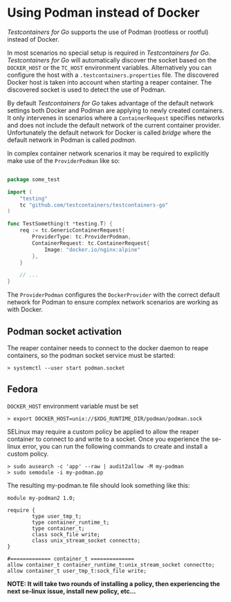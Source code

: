 # Using Podman instead of Docker

_Testcontainers for Go_ supports the use of Podman (rootless or rootful) instead of Docker.

In most scenarios no special setup is required in _Testcontainers for Go_.
_Testcontainers for Go_ will automatically discover the socket based on the `DOCKER_HOST` or the `TC_HOST` environment variables.
Alternatively you can configure the host with a `.testcontainers.properties` file.
The discovered Docker host is taken into account when starting a reaper container.
The discovered socket is used to detect the use of Podman.

By default _Testcontainers for Go_ takes advantage of the default network settings both Docker and Podman are applying to newly created containers.
It only intervenes in scenarios where a `ContainerRequest` specifies networks and does not include the default network of the current container provider.
Unfortunately the default network for Docker is called _bridge_ where the default network in Podman is called _podman_.

In complex container network scenarios it may be required to explicitly make use of the `ProviderPodman` like so:

```go

package some_test

import (
    "testing"
    tc "github.com/testcontainers/testcontainers-go"
)

func TestSomething(t *testing.T) {
    req := tc.GenericContainerRequest{
        ProviderType: tc.ProviderPodman,
        ContainerRequest: tc.ContainerRequest{
            Image: "docker.io/nginx:alpine"
        },
    }

    // ...
}
```

The `ProviderPodman` configures the `DockerProvider` with the correct default network for Podman to ensure complex network scenarios are working as with Docker.

## Podman socket activation

The reaper container needs to connect to the docker daemon to reape containers, so the podman socket service must be started:
```shell
> systemctl --user start podman.socket
```

## Fedora

`DOCKER_HOST` environment variable must be set

```
> export DOCKER_HOST=unix://$XDG_RUNTIME_DIR/podman/podman.sock
```

SELinux may require a custom policy be applied to allow the reaper container to connect to and write to a socket. Once you experience the se-linux error, you can run the following commands to create and install a custom policy.

```
> sudo ausearch -c 'app' --raw | audit2allow -M my-podman
> sudo semodule -i my-podman.pp
```

The resulting my-podman.te file should look something like this:
```
module my-podman2 1.0;

require {
        type user_tmp_t;
        type container_runtime_t;
        type container_t;
        class sock_file write;
        class unix_stream_socket connectto;
}

#============= container_t ==============
allow container_t container_runtime_t:unix_stream_socket connectto;
allow container_t user_tmp_t:sock_file write;

```

**NOTE: It will take two rounds of installing a policy, then experiencing the next se-linux issue, install new policy, etc...**

